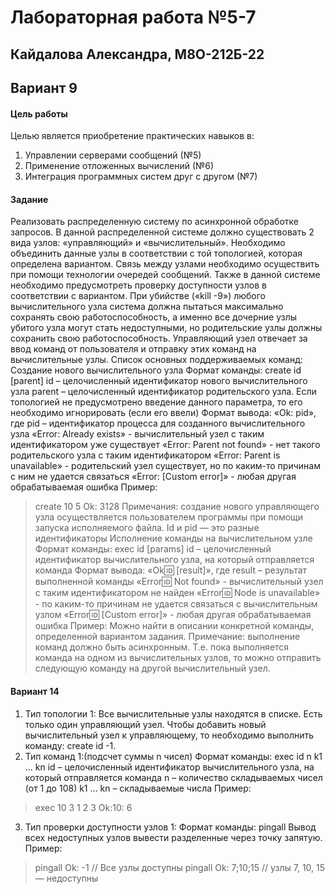 # Лабораторная работа №5-7
## Кайдалова Александра, М8О-212Б-22
## Вариант 9

#### Цель работы
Целью является приобретение практических навыков в:
1. Управлении серверами сообщений (№5)
2. Применение отложенных вычислений (№6)
3. Интеграция программных систем друг с другом (№7)
#### Задание
Реализовать распределенную систему по асинхронной обработке запросов. В данной
распределенной системе должно существовать 2 вида узлов: «управляющий» и
«вычислительный». Необходимо объединить данные узлы в соответствии с той топологией,
которая определена вариантом. Связь между узлами необходимо осуществить при помощи
технологии очередей сообщений. Также в данной системе необходимо предусмотреть проверку
доступности узлов в соответствии с вариантом. При убийстве («kill -9») любого вычислительного
узла система должна пытаться максимально сохранять свою работоспособность, а именно все
дочерние узлы убитого узла могут стать недоступными, но родительские узлы должны сохранить
свою работоспособность.
Управляющий узел отвечает за ввод команд от пользователя и отправку этих команд на
вычислительные узлы. Список основных поддерживаемых команд:
Создание нового вычислительного узла
Формат команды: create id [parent]
id – целочисленный идентификатор нового вычислительного узла
parent – целочисленный идентификатор родительского узла. Если топологией не предусмотрено
введение данного параметра, то его необходимо игнорировать (если его ввели)
Формат вывода:
«Ok: pid», где pid – идентификатор процесса для созданного вычислительного узла
«Error: Already exists» - вычислительный узел с таким идентификатором уже существует
«Error: Parent not found» - нет такого родительского узла с таким идентификатором
«Error: Parent is unavailable» - родительский узел существует, но по каким-то причинам с ним не
удается связаться
«Error: [Custom error]» - любая другая обрабатываемая ошибка
Пример:
> create 10 5
Ok: 3128
Примечания: создание нового управляющего узла осуществляется пользователем программы
при помощи запуска исполняемого файла. Id и pid — это разные идентификаторы
Исполнение команды на вычислительном узле
Формат команды: exec id [params]
id – целочисленный идентификатор вычислительного узла, на который отправляется команда
Формат вывода:
«Ok:id: [result]», где result – результат выполненной команды
«Error:id: Not found» - вычислительный узел с таким идентификатором не найден
«Error:id: Node is unavailable» - по каким-то причинам не удается связаться с вычислительным
узлом
«Error:id: [Custom error]» - любая другая обрабатываемая ошибка
Пример:
Можно найти в описании конкретной команды, определенной вариантом задания.
Примечание: выполнение команд должно быть асинхронным. Т.е. пока выполняется команда на
одном из вычислительных узлов, то можно отправить следующую команду на другой
вычислительный узел.
#### Вариант 14
1. Тип топологии 1: Все вычислительные узлы находятся в списке. Есть только один управляющий узел. Чтобы
добавить новый вычислительный узел к управляющему, то необходимо выполнить команду: create id -1.
2. Тип команд 1:(подсчет суммы n чисел)
Формат команды: exec id n k1 … kn
id – целочисленный идентификатор вычислительного узла, на который отправляется команда
n – количество складываемых чисел (от 1 до 108)
k1 … kn – складываемые числа
Пример:
> exec 10 3 1 2 3
Ok:10: 6
3. Тип проверки доступности узлов 1: Формат команды: pingall
Вывод всех недоступных узлов вывести разделенные через точку запятую.
Пример:
> pingall
Ok: -1 // Все узлы доступны
> pingall
Ok: 7;10;15 // узлы 7, 10, 15 — недоступны